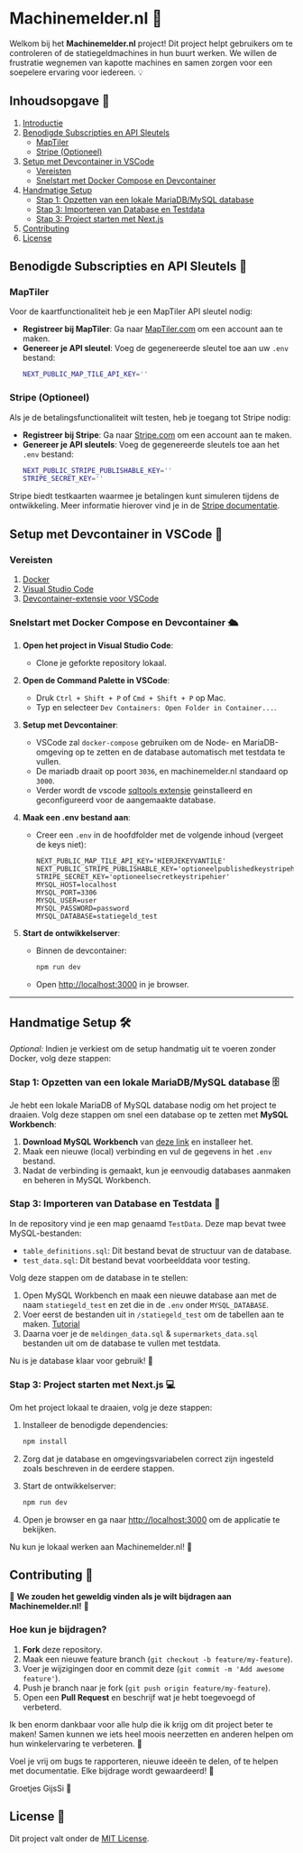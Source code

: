 
# Machinemelder.nl 🚀

Welkom bij het **Machinemelder.nl** project! Dit project helpt gebruikers om te controleren of de statiegeldmachines in hun buurt werken. We willen de frustratie wegnemen van kapotte machines en samen zorgen voor een soepelere ervaring voor iedereen. 💡


## Inhoudsopgave 📖

1. [Introductie](#introductie)
2. [Benodigde Subscripties en API Sleutels](#benodigde-subscripties-en-api-sleutels-📑)
   - [MapTiler](#maptiler)
   - [Stripe (Optioneel)](#stripe-optioneel)
3. [Setup met Devcontainer in VSCode](#setup-met-devcontainer-in-vscode-🐳)
   - [Vereisten](#vereisten)
   - [Snelstart met Docker Compose en Devcontainer](#snelstart-met-docker-compose-en-devcontainer-🛳️)
4. [Handmatige Setup](#handmatige-setup-🛠️)
   - [Stap 1: Opzetten van een lokale MariaDB/MySQL database](#stap-1-opzetten-van-een-lokale-mariadbmysql-database-🗄️)
   - [Stap 3: Importeren van Database en Testdata](#stap-3-importeren-van-database-en-testdata-📂)
   - [Stap 3: Project starten met Next.js](#stap-3-project-starten-met-nextjs-💻)
5. [Contributing](#contributing-🤝)
6. [License](#license-📜)

## Benodigde Subscripties en API Sleutels 📑

### MapTiler

Voor de kaartfunctionaliteit heb je een MapTiler API sleutel nodig:

- **Registreer bij MapTiler**: Ga naar [MapTiler.com](https://www.maptiler.com/) om een account aan te maken.
- **Genereer je API sleutel**: Voeg de gegenereerde sleutel toe aan uw `.env` bestand:
  ```bash
  NEXT_PUBLIC_MAP_TILE_API_KEY=''
  ```

### Stripe (Optioneel)

Als je de betalingsfunctionaliteit wilt testen, heb je toegang tot Stripe nodig:

- **Registreer bij Stripe**: Ga naar [Stripe.com](https://stripe.com/) om een account aan te maken.
- **Genereer je API sleutels**: Voeg de gegenereerde sleutels toe aan het `.env` bestand:
  ```bash
  NEXT_PUBLIC_STRIPE_PUBLISHABLE_KEY=''
  STRIPE_SECRET_KEY=''
  ```

Stripe biedt testkaarten waarmee je betalingen kunt simuleren tijdens de ontwikkeling. Meer informatie hierover vind je in de [Stripe documentatie](https://stripe.com/docs/testing).


## Setup met Devcontainer in VSCode 🐳

### Vereisten

1. [Docker](https://www.docker.com/get-started)
2. [Visual Studio Code](https://code.visualstudio.com/)
3. [Devcontainer-extensie voor VSCode](https://marketplace.visualstudio.com/items?itemName=ms-vscode-remote.remote-containers)

### Snelstart met Docker Compose en Devcontainer 🛳️

1. **Open het project in Visual Studio Code**: 
   - Clone je geforkte repository lokaal.

2. **Open de Command Palette in VSCode**:
   - Druk `Ctrl + Shift + P` of `Cmd + Shift + P` op Mac.
   - Typ en selecteer `Dev Containers: Open Folder in Container...`.

3. **Setup met Devcontainer**:
   - VSCode zal `docker-compose` gebruiken om de Node- en MariaDB-omgeving op te zetten en de database automatisch met testdata te vullen.
   - De mariadb draait op poort `3036`, en machinemelder.nl standaard op `3000`.
   - Verder wordt de vscode [sqltools extensie](https://vscode-sqltools.mteixeira.dev/en/drivers.html) geinstalleerd en geconfigureerd voor de aangemaakte database.

4. **Maak een .env bestand aan**:
    - Creer een `.env` in de hoofdfolder met de volgende inhoud (vergeet de keys niet):
        ```
        NEXT_PUBLIC_MAP_TILE_API_KEY='HIERJEKEYVANTILE'
        NEXT_PUBLIC_STRIPE_PUBLISHABLE_KEY='optioneelpublishedkeystripehier'
        STRIPE_SECRET_KEY='optioneelsecretkeystripehier'
        MYSQL_HOST=localhost
        MYSQL_PORT=3306
        MYSQL_USER=user
        MYSQL_PASSWORD=password
        MYSQL_DATABASE=statiegeld_test
        ```
        
5. **Start de ontwikkelserver**:
   - Binnen de devcontainer: 
     ```bash
     npm run dev
     ```
   - Open [http://localhost:3000](http://localhost:3000) in je browser.

---

## Handmatige Setup 🛠️

*Optional:* Indien je verkiest om de setup handmatig uit te voeren zonder Docker, volg deze stappen:


### Stap 1: Opzetten van een lokale MariaDB/MySQL database 🗄️

Je hebt een lokale MariaDB of MySQL database nodig om het project te draaien. Volg deze stappen om snel een database op te zetten met **MySQL Workbench**:

1. **Download MySQL Workbench** van [deze link](https://dev.mysql.com/downloads/workbench/) en installeer het.
2. Maak een nieuwe (local) verbinding en vul de gegevens in het `.env` bestand.
3. Nadat de verbinding is gemaakt, kun je eenvoudig databases aanmaken en beheren in MySQL Workbench.


### Stap 3: Importeren van Database en Testdata 📂

In de repository vind je een map genaamd `TestData`. Deze map bevat twee MySQL-bestanden:

- `table_definitions.sql`: Dit bestand bevat de structuur van de database.
- `test_data.sql`: Dit bestand bevat voorbeelddata voor testing.

Volg deze stappen om de database in te stellen:

1. Open MySQL Workbench en maak een nieuwe database aan met de naam `statiegeld_test` en zet die in de `.env` onder `MYSQL_DATABASE`.
2. Voer eerst de bestanden uit in `/statiegeld_test` om de tabellen aan te maken. [Tutorial](https://stackoverflow.com/a/15885375/11595909)
3. Daarna voer je de `meldingen_data.sql` & `supermarkets_data.sql` bestanden uit om de database te vullen met testdata.

Nu is je database klaar voor gebruik! 🎉


### Stap 3: Project starten met Next.js 💻

Om het project lokaal te draaien, volg je deze stappen:

1. Installeer de benodigde dependencies:
   ```bash
   npm install
   ```

2. Zorg dat je database en omgevingsvariabelen correct zijn ingesteld zoals beschreven in de eerdere stappen.

3. Start de ontwikkelserver:
   ```bash
   npm run dev
   ```

4. Open je browser en ga naar [http://localhost:3000](http://localhost:3000) om de applicatie te bekijken.

Nu kun je lokaal werken aan Machinemelder.nl! 🎉


## Contributing 🤝

🎉 **We zouden het geweldig vinden als je wilt bijdragen aan Machinemelder.nl!** 🎉

### Hoe kun je bijdragen?

1. **Fork** deze repository.
2. Maak een nieuwe feature branch (`git checkout -b feature/my-feature`).
3. Voer je wijzigingen door en commit deze (`git commit -m 'Add awesome feature'`).
4. Push je branch naar je fork (`git push origin feature/my-feature`).
5. Open een **Pull Request** en beschrijf wat je hebt toegevoegd of verbeterd.

Ik ben enorm dankbaar voor alle hulp die ik krijg om dit project beter te maken! Samen kunnen we iets heel moois neerzetten en anderen helpen om hun winkelervaring te verbeteren. 🙏

Voel je vrij om bugs te rapporteren, nieuwe ideeën te delen, of te helpen met documentatie. Elke bijdrage wordt gewaardeerd! 💖

Groetjes 
GijsSi 🚀

## License 📜

Dit project valt onder de [MIT License](LICENSE).
